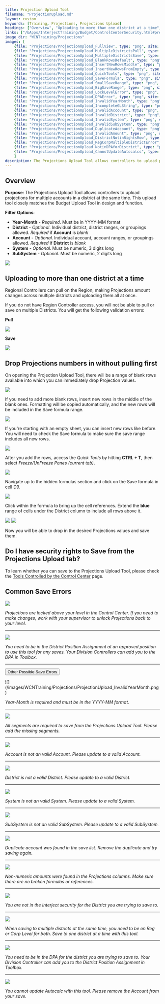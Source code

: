 ```yaml
---
title: Projection Upload Tool
filename: "ProjectionUpload.md"
layout: custom
keywords: [Training, Projections, Projections Upload]
headings: ["Overview", "Uploading to more than one district at a time", "Drop Projections numbers in without pulling first", "Do I have security rights to Save from the Projections Upload tab?", "Common Save Errors"]
links: ["/bApps/InterjectTraining/Budget/ControlCenterSecurity.html#projections-tools-and-the-control-center"]
image_dir: "WCNTraining/Projections"
images: [
	{file: "Projections/ProjectionUpload_FullView", type: "png", site: "", cat: "", sub: "", report: "", ribbon: "", config: ""}, 
	{file: "Projections/ProjectionUpload_MultipleDistrictsPull", type: "png", site: "", cat: "", sub: "", report: "", ribbon: "", config: ""}, 
	{file: "Projections/ProjectionUpload_MultipleDistrictsSave", type: "png", site: "", cat: "", sub: "", report: "", ribbon: "", config: ""}, 
	{file: "Projections/ProjectionUpload_BlankRowsDefault", type: "png", site: "", cat: "", sub: "", report: "", ribbon: "", config: ""}, 
	{file: "Projections/ProjectionUpload_InsertNewRowsMiddle", type: "png", site: "", cat: "", sub: "", report: "", ribbon: "", config: ""}, 
	{file: "Projections/ProjectionUpload_InsertNewRowsFromEmpty", type: "png", site: "", cat: "", sub: "", report: "", ribbon: "", config: ""}, 
	{file: "Projections/ProjectionUpload_QuickTools", type: "png", site: "", cat: "", sub: "", report: "", ribbon: "", config: ""}, 
	{file: "Projections/ProjectionUpload_SaveFormula", type: "png", site: "", cat: "", sub: "", report: "", ribbon: "", config: ""}, 
	{file: "Projections/ProjectionUpload_SmallSaveRange", type: "png", site: "", cat: "", sub: "", report: "", ribbon: "", config: ""}, 
	{file: "Projections/ProjectionUpload_BigSaveRange", type: "png", site: "", cat: "", sub: "", report: "", ribbon: "", config: ""}, 
	{file: "Projections/ProjectionUpload_LockLevelError", type: "png", site: "", cat: "", sub: "", report: "", ribbon: "", config: ""}, 
	{file: "Projections/ProjectionUpload_DPAError", type: "png", site: "", cat: "", sub: "", report: "", ribbon: "", config: ""}, 
	{file: "Projections/ProjectionUpload_InvalidYearMonth", type: "png", site: "", cat: "", sub: "", report: "", ribbon: "", config: ""}, 
	{file: "Projections/ProjectionUpload_IncompleteGLString", type: "png", site: "", cat: "", sub: "", report: "", ribbon: "", config: ""}, 
	{file: "Projections/ProjectionUpload_InvalidAccount", type: "png", site: "", cat: "", sub: "", report: "", ribbon: "", config: ""}, 
	{file: "Projections/ProjectionUpload_InvalidDistrict", type: "png", site: "", cat: "", sub: "", report: "", ribbon: "", config: ""}, 
	{file: "Projections/ProjectionUpload_InvalidSystem", type: "png", site: "", cat: "", sub: "", report: "", ribbon: "", config: ""}, 
	{file: "Projections/ProjectionUpload_InvalidSubSystem", type: "png", site: "", cat: "", sub: "", report: "", ribbon: "", config: ""}, 
	{file: "Projections/ProjectionUpload_DuplicateAccount", type: "png", site: "", cat: "", sub: "", report: "", ribbon: "", config: ""}, 
	{file: "Projections/ProjectionUpload_InvalidAmount", type: "png", site: "", cat: "", sub: "", report: "", ribbon: "", config: ""}, 
	{file: "Projections/ProjectionUpload_DistrictNotinRightsRow", type: "png", site: "", cat: "", sub: "", report: "", ribbon: "", config: ""}, 
	{file: "Projections/ProjectionUpload_RegCorpMultipleDistrictError", type: "png", site: "", cat: "", sub: "", report: "", ribbon: "", config: ""}, 
	{file: "Projections/ProjectionUpload_NotinDPAforDistrict", type: "png", site: "", cat: "", sub: "", report: "", ribbon: "", config: ""}, 
	{file: "Projections/ProjectionUpload_CannotUpdateAutocalcs", type: "png", site: "", cat: "", sub: "", report: "", ribbon: "", config: ""}
	]
description: The Projections Upload Tool allows controllers to upload projections for multiple accounts in a district at the same time. This upload tool closely matches the Budget Upload Tool in design and function.
---
```


## Overview

**Purpose**: The Projections Upload Tool allows controllers to upload projections for multiple accounts in a district at the same time. This upload tool closely matches the Budget Upload Tool in design and function.

**Filter Options**:

* **Year-Month** - *Required*. Must be in YYYY-MM format
* **District** - *Optional*. Individual district, district ranges, or groupings allowed. *Required* if **Account** is *blank*
* **Account** - *Optional*. Individual account, account ranges, or groupings allowed. *Required* if **District** is *blank*
* **System** - *Optional*. Must be numeric, 3 digits long
* **SubSystem** - *Optional*. Must be numeric, 2 digits long

![](/images/WCNTraining/Projections/ProjectionUpload_FullView.png)

## Uploading to more than one district at a time

Regional Controllers can pull on the Region, making Projections amount changes across multiple districts and uploading them all at once.

If you do not have Region Controller access, you will not be able to pull or save on multiple Districts. You will get the following validation errors:

**Pull**

![](/images/WCNTraining/Projections/ProjectionUpload_MultipleDistrictsPull.png)

**Save**

![](/images/WCNTraining/Projections/ProjectionUpload_MultipleDistrictsSave.png)

## Drop Projections numbers in without pulling first

On opening the Projection Upload Tool, there will be a range of blank rows available into which you can immediately drop Projection values. 

![](/images/WCNTraining/Projections/ProjectionUpload_BlankRowsDefault.png)

If you need to add more blank rows, insert new rows in the middle of the blank ones. Formatting will be copied automatically, and the new rows will be included in the Save formula range.

![](/images/WCNTraining/Projections/ProjectionUpload_InsertNewRowsMiddle.png)

If you're starting with an empty sheet, you can insert new rows like before. You will need to check the Save formula to make sure the save range includes all new rows.

![](/images/WCNTraining/Projections/ProjectionUpload_InsertNewRowsFromEmpty.png)

After you add the rows, access the *Quick Tools* by hitting **CTRL + T**, then select *Freeze/UnFreeze Panes (current tab)*.

![](/images/WCNTraining/Projections/ProjectionUpload_QuickTools.png)

Navigate up to the hidden formulas section and click on the Save formula in cell D9.

![](/images/WCNTraining/Projections/ProjectionUpload_SaveFormula.png)

Click within the formula to bring up the cell references. Extend the **blue** range of cells under the District column to include all rows above it.

![](/images/WCNTraining/Projections/ProjectionUpload_SmallSaveRange.png)
![](/images/WCNTraining/Projections/ProjectionUpload_BigSaveRange.png)

Now you will be able to drop in the desired Projections values and save them.

## Do I have security rights to Save from the Projections Upload tab?

To learn whether you can save to the Projections Upload Tool, please check the [Tools Controlled by the Control Center](/bApps/InterjectTraining/Budget/ControlCenterSecurity.html#projections-tools-and-the-control-center) page.

## Common Save Errors

![](/images/WCNTraining/Projections/ProjectionUpload_LockLevelError.png)

*Projections are locked above your level in the Control Center. If you need to make changes, work with your supervisor to unlock Projections back to your level.*

___
![](/images/WCNTraining/Projections/ProjectionUpload_DPAError.png)

*You need to be in the District Position Assignment at an approved position to use this tool for any saves. Your Division Controllers can add you to the DPA in Toolbox.*

___
<button class="collapsible">Other Possible Save Errors</button>
<div markdown="1" class="panel">
![](/images/WCNTraining/Projections/ProjectionUpload_InvalidYearMonth.png)

*Year-Month is required and must be in the YYYY-MM format.*
        
___
![](/images/WCNTraining/Projections/ProjectionUpload_IncompleteGLString.png)

*All segments are required to save from the Projections Upload Tool. Please add the missing segments.*

___
![](/images/WCNTraining/Projections/ProjectionUpload_InvalidAccount.png)

*Account is not an valid Account. Please update to a valid Account.*
        
___
![](/images/WCNTraining/Projections/ProjectionUpload_InvalidDistrict.png)

*District is not a valid District. Please update to a valid District.*

___
![](/images/WCNTraining/Projections/ProjectionUpload_InvalidSystem.png)

*System is not an valid System. Please update to a valid System.*
        
___
![](/images/WCNTraining/Projections/ProjectionUpload_InvalidSubSystem.png)

*SubSystem is not an valid SubSystem. Please update to a valid SubSystem.*

___
![](/images/WCNTraining/Projections/ProjectionUpload_DuplicateAccount.png)

*Duplicate account was found in the save list. Remove the duplicate and try saving again.*
        
___
![](/images/WCNTraining/Projections/ProjectionUpload_InvalidAmount.png)

*Non-numeric amounts were found in the Projections columns. Make sure there are no broken formulas or references.*

___
![](/images/WCNTraining/Projections/ProjectionUpload_DistrictNotinRightsRow.png)

*You are not in the Interject security for the District you are trying to save to.*

___
![](/images/WCNTraining/Projections/ProjectionUpload_RegCorpMultipleDistrictError.png)

*When saving to multiple districts at the same time, you need to be on Reg or Corp Level for both. Save to one district at a time with this tool.*
        
___
![](/images/WCNTraining/Projections/ProjectionUpload_NotinDPAforDistrict.png)

*You need to be in the DPA for the district you are trying to save to. Your Division Controller can add you to the District Position Assignment in Toolbox.*

___
![](/images/WCNTraining/Projections/ProjectionUpload_CannotUpdateAutocalcs.png)

*You cannot update Autocalc with this tool. Please remove the Account from your save.*
        
</div>
